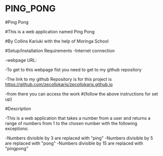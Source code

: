 # PING_PONG
#Ping Pong

#This is a web application named Ping Pong

#By Collins Kariuki with the help of Moringa School

#Setup/Installation Requirements
-Internet connection

-webpage URL:

-To get to this webpage fist you need to get to my github repository

-The link to my github Repository is for this project is https://github.com/zecollokaris/zecollokaris.github.io

-from there you can access the work
#{follow the above instructions for set up}

#Description

-This is a web application that takes a number from a user and returns a range of numbers from 1 to the chosen number with the following exceptions:

-Numbers divisible by 3 are replaced with "ping"
-Numbers divisible by 5 are replaced with "pong"
-Numbers divisible by 15 are replaced with "pingpong"
